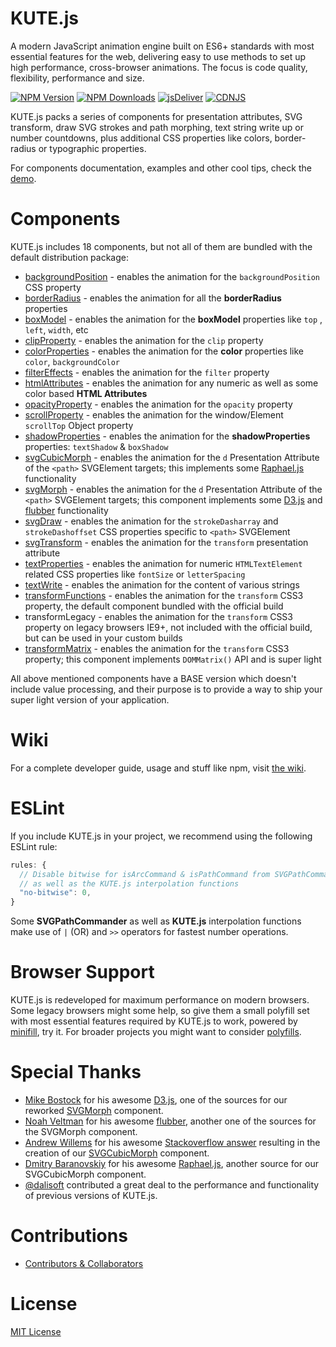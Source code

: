 # KUTE.js

A modern JavaScript animation engine built on ES6+ standards with most essential features for the web, delivering easy to use methods to set up high performance, cross-browser animations. The focus is code quality, flexibility, performance and size. 

[![NPM Version](https://img.shields.io/npm/v/kute.js.svg?style=flat-square)](https://www.npmjs.com/package/kute.js)
[![NPM Downloads](https://img.shields.io/npm/dm/kute.js.svg?style=flat-square)](http://npm-stat.com/charts.html?package=kute.js)
[![jsDeliver](https://data.jsdelivr.com/v1/package/npm/kute.js/badge)](https://www.jsdelivr.com/package/npm/kute.js)
[![CDNJS](https://img.shields.io/cdnjs/v/kute.js.svg?style=flat-square)](https://cdnjs.com/libraries/kute.js)

KUTE.js packs a series of components for presentation attributes, SVG transform, draw SVG strokes and path morphing, text string write up or number countdowns, plus additional CSS properties like colors, border-radius or typographic properties.

For components documentation, examples and other cool tips, check the [demo](http://thednp.github.io/kute.js/).


# Components
KUTE.js includes 18 components, but not all of them are bundled with the default distribution package:

* [backgroundPosition](http://thednp.github.io/kute.js/backgroundPosition.html) - enables the animation for the `backgroundPosition` CSS property
* [borderRadius](http://thednp.github.io/kute.js/borderRadius.html) - enables the animation for all the **borderRadius** properties
* [boxModel](http://thednp.github.io/kute.js/boxModel.html) - enables the animation for the **boxModel** properties like `top` , `left`, `width`, etc
* [clipProperty](http://thednp.github.io/kute.js/clipProperty.html) - enables the animation for the `clip` property
* [colorProperties](http://thednp.github.io/kute.js/colorProperties.html) - enables the animation for the **color** properties like `color`, `backgroundColor`
* [filterEffects](http://thednp.github.io/kute.js/filterEffects.html) - enables the animation for the `filter` property
* [htmlAttributes](http://thednp.github.io/kute.js/htmlAttributes.html) - enables the animation for any numeric as well as some color based **HTML Attributes** 
* [opacityProperty](http://thednp.github.io/kute.js/opacityProperty.html) - enables the animation for the `opacity` property
* [scrollProperty](http://thednp.github.io/kute.js/scrollProperty.html) - enables the animation for the window/Element `scrollTop` Object property
* [shadowProperties](http://thednp.github.io/kute.js/shadowProperties.html) - enables the animation for the **shadowProperties** properties: `textShadow` &amp; `boxShadow`
* [svgCubicMorph](http://thednp.github.io/kute.js/svgCubicMorph.html) - enables the animation for the `d` Presentation Attribute of the `<path>` SVGElement targets; this implements some [Raphael.js](https://dmitrybaranovskiy.github.io/raphael/) functionality
* [svgMorph](http://thednp.github.io/kute.js/svgMorph.html) - enables the animation for the `d` Presentation Attribute of the `<path>` SVGElement targets; this component implements some [D3.js](https://github.com/d3/d3) and [flubber](https://github.com/veltman/flubber) functionality
* [svgDraw](http://thednp.github.io/kute.js/svgDraw.html) - enables the animation for the `strokeDasharray` and `strokeDashoffset` CSS properties specific to `<path>` SVGElement
* [svgTransform](http://thednp.github.io/kute.js/svgTransform.html) - enables the animation for the `transform` presentation attribute
* [textProperties](http://thednp.github.io/kute.js/textProperties.html) - enables the animation for numeric `HTMLTextElement` related CSS properties like `fontSize` or `letterSpacing`
* [textWrite](http://thednp.github.io/kute.js/textWrite.html) - enables the animation for the content of various strings
* [transformFunctions](http://thednp.github.io/kute.js/transformFunctions.html) - enables the animation for the `transform` CSS3 property, the default component bundled with the official build
* transformLegacy - enables the animation for the `transform` CSS3 property on legacy browsers IE9+, not included with the official build, but can be used in your custom builds
* [transformMatrix](http://thednp.github.io/kute.js/transformMatrix.html) - enables the animation for the `transform` CSS3 property; this component implements `DOMMatrix()` API and is super light

All above mentioned components have a BASE version which doesn't include value processing, and their purpose is to provide a way to ship your super light version of your application.


# Wiki
For a complete developer guide, usage and stuff like npm, visit [the wiki](https://github.com/thednp/kute.js/wiki).


# ESLint
If you include KUTE.js in your project, we recommend using the following ESLint rule:

```js
rules: {
  // Disable bitwise for isArcCommand & isPathCommand from SVGPathCommander
  // as well as the KUTE.js interpolation functions 
  "no-bitwise": 0,
}
```
Some **SVGPathCommander** as well as **KUTE.js** interpolation functions make use of `|` (OR) and `>>` operators for fastest number operations.


# Browser Support
KUTE.js is redeveloped for maximum performance on modern browsers. Some legacy browsers might some help, so give them a small polyfill set with most essential features required by KUTE.js to work, powered by [minifill](https://github.com/thednp/minifill), try it. For broader projects you might want to consider <a href="https://cdn.polyfill.io/v2/docs/">polyfills</a>. 

# Special Thanks
* [Mike Bostock](https://bost.ocks.org/mike/) for his awesome [D3.js](https://github.com/d3/d3), one of the sources for our reworked [SVGMorph](http://thednp.github.io/kute.js/svgMorph.html) component.
* [Noah Veltman](https://github.com/veltman) for his awesome [flubber](https://github.com/veltman/flubber), another one of the sources for the SVGMorph component.
* [Andrew Willems](https://stackoverflow.com/users/5218951/andrew-willems) for his awesome [Stackoverflow answer](https://stackoverflow.com/questions/35560989/javascript-how-to-determine-a-svg-path-draw-direction) resulting in the creation of our [SVGCubicMorph](http://thednp.github.io/kute.js/svgCubicMorph.html) component.
* [Dmitry Baranovskiy](https://dmitry.baranovskiy.com/) for his awesome [Raphael.js](https://dmitrybaranovskiy.github.io/raphael/), another source for our SVGCubicMorph component.
* [@dalisoft](https://github.com/dalisoft) contributed a great deal to the performance and functionality of previous versions of KUTE.js.

# Contributions
* [Contributors &amp; Collaborators](https://github.com/thednp/kute.js/graphs/contributors)

# License
[MIT License](https://github.com/thednp/kute.js/blob/master/LICENSE)
